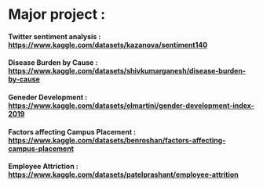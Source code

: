 # Major project : 

#### Twitter sentiment analysis : https://www.kaggle.com/datasets/kazanova/sentiment140 
#### Disease Burden by Cause : https://www.kaggle.com/datasets/shivkumarganesh/disease-burden-by-cause
#### Geneder Development : https://www.kaggle.com/datasets/elmartini/gender-development-index-2019
#### Factors affecting Campus Placement : https://www.kaggle.com/datasets/benroshan/factors-affecting-campus-placement
#### Employee Attriction : https://www.kaggle.com/datasets/patelprashant/employee-attrition

